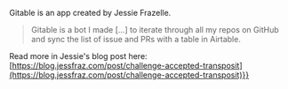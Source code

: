 Gitable is an app created by Jessie Frazelle.

> Gitable is a bot I made [...] to iterate through all my repos on GitHub and sync the list of issue and PRs with a table in Airtable.

Read more in Jessie's blog post here: [https://blog.jessfraz.com/post/challenge-accepted-transposit](https://blog.jessfraz.com/post/challenge-accepted-transposit)}}
